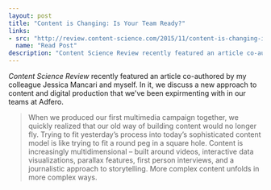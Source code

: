 ```yaml
---
layout: post
title: "Content is Changing: Is Your Team Ready?"
links: 
- src: "http://review.content-science.com/2015/11/content-is-changing-is-your-team-ready/"
  name: "Read Post"
description: "Content Science Review recently featured an article co-authored by my colleague Jessica Mancari and myself. In it, we discuss a new approach to content and digital production that we've been expirmenting with in our teams at Adfero."
---
```


*Content Science Review* recently featured an article co-authored by my colleague Jessica Mancari and myself. In it, we discuss a new approach to content and digital production that we've been expirmenting with in our teams at Adfero.

> When we produced our first multimedia campaign together, we quickly realized that our old way of building content would no longer fly. Trying to fit yesterday’s process into today’s sophisticated content model is like trying to fit a round peg in a square hole. Content is increasingly multidimensional – built around videos, interactive data visualizations, parallax features, first person interviews, and a journalistic approach to storytelling. More complex content unfolds in more complex ways.
